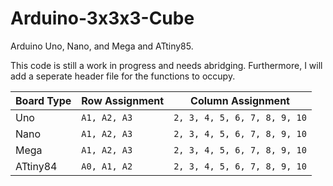 # Arduino-3x3x3-Cube
Arduino Uno, Nano, and Mega and ATtiny85.

This code is still a work in progress and needs abridging. Furthermore, I will add a seperate header file for the functions to occupy.

| Board Type | Row Assignment | Column Assignment |
| ------------- | ------------- | ------------- |
| Uno | `A1, A2, A3` | `2, 3, 4, 5, 6, 7, 8, 9, 10` |
| Nano | `A1, A2, A3`  | `2, 3, 4, 5, 6, 7, 8, 9, 10` |
| Mega | `A1, A2, A3`  | `2, 3, 4, 5, 6, 7, 8, 9, 10` |
| ATtiny84 | `A0, A1, A2`  | `2, 3, 4, 5, 6, 7, 8, 9, 10` |
